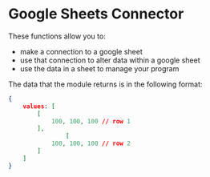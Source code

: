 # Google Sheets Connector

These functions allow you to:

- make a connection to a google sheet
- use that connection to alter data within a google sheet
- use the data in a sheet to manage your program

The data that the module returns is in the following format:

```json
{
    values: [
        [
            100, 100, 100 // row 1
        ],
                [
            100, 100, 100 // row 2
        ]
    ]
}
```
